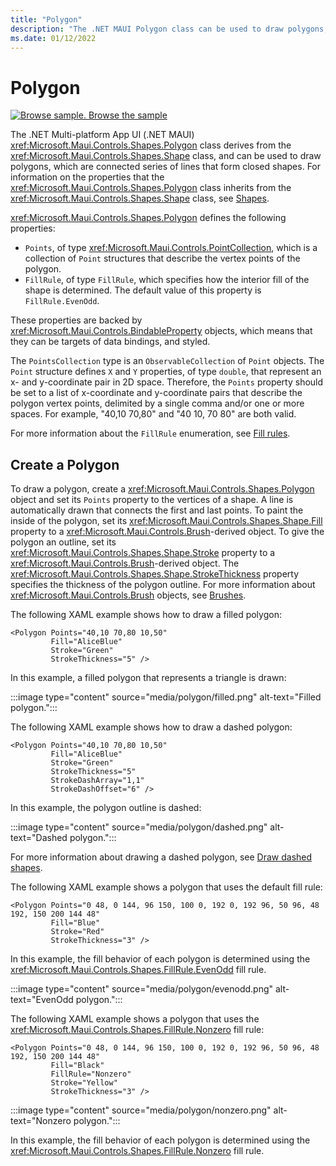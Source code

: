 ```yaml
---
title: "Polygon"
description: "The .NET MAUI Polygon class can be used to draw polygons, which are connected series of lines that form closed shapes."
ms.date: 01/12/2022
---
```


# Polygon

[![Browse sample.](~/media/code-sample.png) Browse the sample](/samples/dotnet/maui-samples/userinterface-shapes)

The .NET Multi-platform App UI (.NET MAUI) <xref:Microsoft.Maui.Controls.Shapes.Polygon> class derives from the <xref:Microsoft.Maui.Controls.Shapes.Shape> class, and can be used to draw polygons, which are connected series of lines that form closed shapes. For information on the properties that the <xref:Microsoft.Maui.Controls.Shapes.Polygon> class inherits from the <xref:Microsoft.Maui.Controls.Shapes.Shape> class, see [Shapes](index.md).

<xref:Microsoft.Maui.Controls.Shapes.Polygon> defines the following properties:

- `Points`, of type <xref:Microsoft.Maui.Controls.PointCollection>, which is a collection of `Point` structures that describe the vertex points of the polygon.
- `FillRule`, of type `FillRule`, which specifies how the interior fill of the shape is determined. The default value of this property is `FillRule.EvenOdd`.

These properties are backed by <xref:Microsoft.Maui.Controls.BindableProperty> objects, which means that they can be targets of data bindings, and styled.

The `PointsCollection` type is an `ObservableCollection` of `Point` objects. The `Point` structure defines `X` and `Y` properties, of type `double`, that represent an x- and y-coordinate pair in 2D space. Therefore, the `Points` property should be set to a list of x-coordinate and y-coordinate pairs that describe the polygon vertex points, delimited by a single comma and/or one or more spaces. For example, "40,10 70,80" and "40 10, 70 80" are both valid.

For more information about the `FillRule` enumeration, see [Fill rules](fillrules.md).

## Create a Polygon

To draw a polygon, create a <xref:Microsoft.Maui.Controls.Shapes.Polygon> object and set its `Points` property to the vertices of a shape. A line is automatically drawn that connects the first and last points. To paint the inside of the polygon, set its <xref:Microsoft.Maui.Controls.Shapes.Shape.Fill> property to a <xref:Microsoft.Maui.Controls.Brush>-derived object. To give the polygon an outline, set its <xref:Microsoft.Maui.Controls.Shapes.Shape.Stroke> property to a <xref:Microsoft.Maui.Controls.Brush>-derived object. The <xref:Microsoft.Maui.Controls.Shapes.Shape.StrokeThickness> property specifies the thickness of the polygon outline. For more information about <xref:Microsoft.Maui.Controls.Brush> objects, see [Brushes](~/user-interface/brushes/index.md).

The following XAML example shows how to draw a filled polygon:

```xaml
<Polygon Points="40,10 70,80 10,50"
         Fill="AliceBlue"
         Stroke="Green"
         StrokeThickness="5" />
```

In this example, a filled polygon that represents a triangle is drawn:

:::image type="content" source="media/polygon/filled.png" alt-text="Filled polygon.":::

The following XAML example shows how to draw a dashed polygon:

```xaml
<Polygon Points="40,10 70,80 10,50"
         Fill="AliceBlue"
         Stroke="Green"
         StrokeThickness="5"
         StrokeDashArray="1,1"
         StrokeDashOffset="6" />
```

In this example, the polygon outline is dashed:

:::image type="content" source="media/polygon/dashed.png" alt-text="Dashed polygon.":::

For more information about drawing a dashed polygon, see [Draw dashed shapes](index.md#draw-dashed-shapes).

The following XAML example shows a polygon that uses the default fill rule:

```xaml
<Polygon Points="0 48, 0 144, 96 150, 100 0, 192 0, 192 96, 50 96, 48 192, 150 200 144 48"
         Fill="Blue"
         Stroke="Red"
         StrokeThickness="3" />
```

In this example, the fill behavior of each polygon is determined using the <xref:Microsoft.Maui.Controls.Shapes.FillRule.EvenOdd> fill rule.

:::image type="content" source="media/polygon/evenodd.png" alt-text="EvenOdd polygon.":::

The following XAML example shows a polygon that uses the <xref:Microsoft.Maui.Controls.Shapes.FillRule.Nonzero> fill rule:

```xaml
<Polygon Points="0 48, 0 144, 96 150, 100 0, 192 0, 192 96, 50 96, 48 192, 150 200 144 48"
         Fill="Black"
         FillRule="Nonzero"
         Stroke="Yellow"
         StrokeThickness="3" />
```

:::image type="content" source="media/polygon/nonzero.png" alt-text="Nonzero polygon.":::

In this example, the fill behavior of each polygon is determined using the <xref:Microsoft.Maui.Controls.Shapes.FillRule.Nonzero> fill rule.
